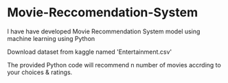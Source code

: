 # Movie-Reccomendation-System
I have have developed Movie Recommendation System model using machine learning using Python

Download dataset from kaggle named 'Entertainment.csv'

The provided Python code will recommend n number of movies accrding to your choices & ratings.
